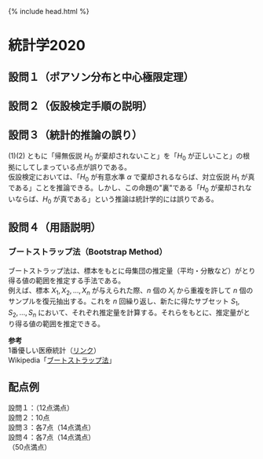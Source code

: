 {% include head.html %}

# 統計学2020

## 設問１（ポアソン分布と中心極限定理）

## 設問２（仮設検定手順の説明）

## 設問３（統計的推論の誤り）
(1)(2) ともに「帰無仮説 $H_0$ が棄却されないこと」を「$H_0$ が正しいこと」の根拠にしてしまっている点が誤りである。  
仮設検定においては、「$H_0$ が有意水準 $\alpha$ で棄却されるならば、対立仮説 $H_1$ が真である」ことを推論できる。しかし、この命題の"裏"である「$H_0$ が棄却されないならば、$H_0$ が真である」という推論は統計学的には誤りである。

## 設問４（用語説明）
### ブートストラップ法（Bootstrap Method）
ブートストラップ法は、標本をもとに母集団の推定量（平均・分散など）がとり得る値の範囲を推定する手法である。  
例えば、標本 $X_1, X_2, \dots, X_n$ が与えられた際、$n$ 個の $X_i$ から重複を許して $n$ 個のサンプルを復元抽出する。これを $n$ 回繰り返し、新たに得たサブセット $S_1, S_2, \dots, S_n$ において、それぞれ推定量を計算する。それらをもとに、推定量がとり得る値の範囲を推定できる。

**参考**  
1番優しい医療統計（[リンク](https://best-biostatistics.com/summary/bootstrap.html#i)）  
Wikipedia「[ブートストラップ法](https://ja.wikipedia.org/wiki/ブートストラップ法)」

## 配点例
設問１：（12点満点）  
設問２：10点  
設問３：各7点（14点満点）  
設問４：各7点（14点満点）  
（50点満点）